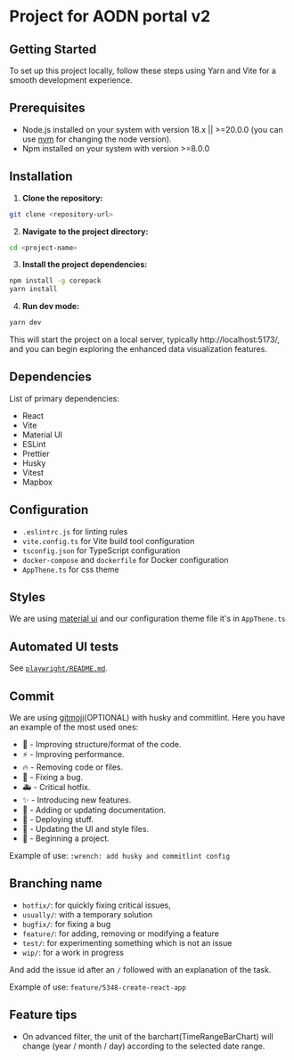 # Project for AODN portal v2

## Getting Started

To set up this project locally, follow these steps using Yarn and Vite for a smooth development experience.

## Prerequisites

- Node.js installed on your system with version 18.x || >=20.0.0 (you can use [nvm](https://github.com/nvm-sh/nvm) for changing the node version).
- Npm installed on your system with version >=8.0.0

## Installation

1. **Clone the repository:**

```bash
git clone <repository-url>
```

2. **Navigate to the project directory:**

```bash
cd <project-name>
```

3. **Install the project dependencies:**

```bash
npm install -g corepack
yarn install
```

4. **Run dev mode:**

```bash
yarn dev
```

This will start the project on a local server, typically http://localhost:5173/, and you can begin exploring the enhanced data visualization features.

## Dependencies

List of primary dependencies:

- React
- Vite
- Material UI
- ESLint
- Prettier
- Husky
- Vitest
- Mapbox

## Configuration

- `.eslintrc.js` for linting rules
- `vite.config.ts` for Vite build tool configuration
- `tsconfig.json` for TypeScript configuration
- `docker-compose` and `dockerfile` for Docker configuration
- `AppThene.ts` for css theme

## Styles

We are using [material ui](https://mui.com/material-ui/) and our configuration theme file it's in `AppThene.ts`

## Automated UI tests

See [`playwright/README.md`](./playwright/README.md).

## Commit

We are using [gitmoji](https://gitmoji.dev/)(OPTIONAL) with husky and commitlint. Here you have an example of the most used ones:

- :art: - Improving structure/format of the code.
- :zap: - Improving performance.
- :fire: - Removing code or files.
- :bug: - Fixing a bug.
- :ambulance: - Critical hotfix.
- :sparkles: - Introducing new features.
- :memo: - Adding or updating documentation.
- :rocket: - Deploying stuff.
- :lipstick: - Updating the UI and style files.
- :tada: - Beginning a project.

Example of use:
`:wrench: add husky and commitlint config`

## Branching name

- `hotfix/`: for quickly fixing critical issues,
- `usually/`: with a temporary solution
- `bugfix/`: for fixing a bug
- `feature/`: for adding, removing or modifying a feature
- `test/`: for experimenting something which is not an issue
- `wip/`: for a work in progress

And add the issue id after an `/` followed with an explanation of the task.

Example of use:
`feature/5348-create-react-app`

## Feature tips

- On advanced filter, the unit of the barchart(TimeRangeBarChart) will change (year / month / day) according to the selected date range.

